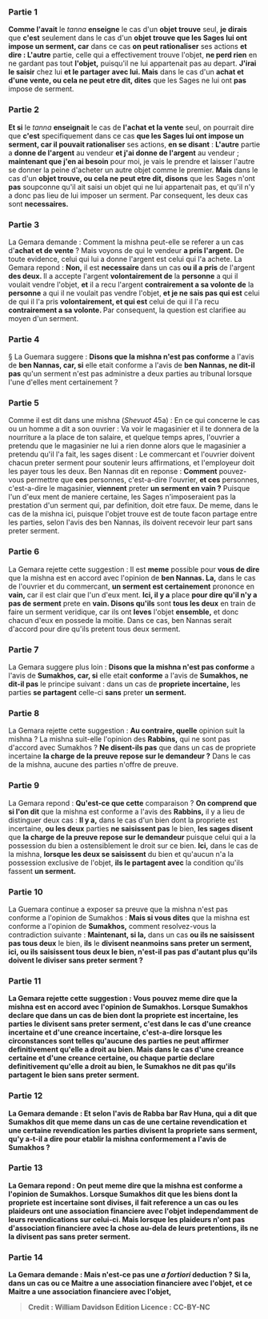 
### Partie 1
<b>Comme l'avait</b> le <i>tanna</i> <b>enseigne</b> le cas d'un <b>objet trouve</b> seul, <b>je dirais</b> que <b>c'est</b> seulement dans le cas d'un <b>objet trouve que les Sages lui ont impose un serment, car</b> dans ce cas <b>on peut rationaliser</b> ses actions <b>et dire : L'autre</b> partie, celle qui a effectivement trouve l'objet, <b>ne perd rien</b> en ne gardant pas tout <b>l'objet,</b> puisqu'il ne lui appartenait pas au depart. <b>J'irai le saisir</b> chez lui <b>et le partager</b> <b>avec lui. Mais</b> dans le cas d'un <b>achat et d'une vente, ou cela ne peut etre dit, dites</b> que les Sages ne lui ont <b>pas</b> impose de serment.

### Partie 2
<b>Et si</b> le <i>tanna</i> <b>enseignait</b> le cas de <b>l'achat et la vente</b> seul, on pourrait dire que <b>c'est</b> specifiquement dans ce cas <b>que les Sages lui ont impose un serment, car il pouvait rationaliser</b> ses actions, <b>en se disant</b> : <b>L'autre</b> partie a <b>donne de l'argent</b> au vendeur <b>et j'ai donne de l'argent</b> au vendeur ; <b>maintenant que j'en ai besoin</b> pour moi, je vais le prendre et laisser l'autre se donner la peine d'acheter</b> un autre objet comme le premier. <b>Mais</b> dans le cas d'un <b>objet trouve, ou cela ne peut etre dit, disons</b> que les Sages n'ont <b>pas</b> soupconne qu'il ait saisi un objet qui ne lui appartenait pas, et qu'il n'y a donc pas lieu de lui imposer un serment. Par consequent, les deux cas sont <b>necessaires.</b>

### Partie 3
La Gemara demande : Comment la mishna peut-elle se referer a un cas d'<b>achat et de vente</b> ? Mais voyons de qui</b> le vendeur <b>a pris l'argent.</b> De toute evidence, celui qui lui a donne l'argent est celui qui l'a achete. La Gemara repond : <b>Non,</b> il est <b>necessaire</b> dans un cas <b>ou il a pris</b> de l'argent <b>des deux. </b> Il a accepte l'argent <b>volontairement de</b> la <b>personne</b> a qui il voulait vendre l'objet, <b>et</b> il a recu l'argent <b>contrairement a sa volonte de</b> la <b>personne</b> a qui il ne voulait pas vendre l'objet, <b>et je ne sais pas qui est</b> celui de qui il l'a pris <b>volontairement, et qui est</b> celui de qui il l'a recu <b>contrairement a sa volonte. </b> Par consequent, la question est clarifiee au moyen d'un serment.

### Partie 4
§ La Guemara suggere : <b>Disons que la mishna n'est pas conforme</b> a l'avis de <b>ben Nannas, car, si</b> elle etait conforme a l'avis de <b>ben Nannas, ne dit-il pas</b> qu'un serment n'est pas administre a deux parties au tribunal lorsque l'une d'elles ment certainement ?

### Partie 5
Comme il est dit dans une mishna (<i>Shevuot</i> 45a) : En ce qui concerne le cas ou un homme a dit a son ouvrier : Va voir le magasinier et il te donnera de la nourriture a la place de ton salaire, et quelque temps apres, l'ouvrier a pretendu que le magasinier ne lui a rien donne alors que le magasinier a pretendu qu'il l'a fait, les sages disent : Le commercant et l'ouvrier doivent chacun preter serment pour soutenir leurs affirmations, et l'employeur doit les payer tous les deux. Ben Nannas dit en reponse : <b>Comment</b> pouvez-vous permettre que <b>ces</b> personnes, c'est-a-dire l'ouvrier, <b>et ces</b> personnes, c'est-a-dire le magasinier, <b>viennent</b> preter <b>un serment en vain ?</b> Puisque l'un d'eux ment de maniere certaine, les Sages n'imposeraient pas la prestation d'un serment qui, par definition, doit etre faux. De meme, dans le cas de la mishna ici, puisque l'objet trouve est de toute facon partage entre les parties, selon l'avis des ben Nannas, ils doivent recevoir leur part sans preter serment.

### Partie 6
La Gemara rejette cette suggestion : Il est <b>meme</b> possible pour <b>vous de dire</b> que la mishna est en accord avec l'opinion de <b>ben Nannas. La,</b> dans le cas de l'ouvrier et du commercant, <b>un serment est certainement</b> prononce en <b>vain,</b> car il est clair que l'un d'eux ment. <b>Ici, il y a</b> place <b>pour dire qu'il n'y a pas de serment</b> prete en <b>vain. Disons qu'ils</b> sont <b>tous les deux</b> en train de faire un serment veridique, car ils ont <b>leves</b> l'objet <b>ensemble,</b> et donc chacun d'eux en possede la moitie. Dans ce cas, ben Nannas serait d'accord pour dire qu'ils pretent tous deux serment.

### Partie 7
La Gemara suggere plus loin : <b>Disons que la mishna n'est pas conforme</b> a l'avis de <b>Sumakhos, car, si</b> elle etait <b>conforme</b> a l'avis de <b>Sumakhos, ne dit-il pas</b> le principe suivant : dans un cas de <b>propriete incertaine,</b> les parties <b>se partagent</b> celle-ci <b>sans</b> preter <b>un serment.</b>

### Partie 8
La Gemara rejette cette suggestion : <b>Au contraire, quelle</b> opinion suit la mishna ? La mishna suit-elle l'opinion des <b>Rabbins,</b> qui ne sont pas d'accord avec Sumakhos ? <b>Ne disent-ils pas</b> que dans un cas de propriete incertaine <b>la charge de la preuve repose sur le demandeur ?</b> Dans le cas de la mishna, aucune des parties n'offre de preuve.

### Partie 9
La Gemara repond : <b>Qu'est-ce que cette</b> comparaison ? <b>On comprend que si l'on dit</b> que la mishna est conforme a l'avis des <b>Rabbins,</b> il y a lieu de distinguer deux cas : <b>Il y a,</b> dans le cas d'un bien dont la propriete est incertaine, <b>ou les deux</b> parties <b>ne saisissent pas</b> le bien, <b>les sages disent</b> que <b>la charge de la preuve repose sur le demandeur</b> puisque celui qui a la possession du bien a ostensiblement le droit sur ce bien. <b>Ici,</b> dans le cas de la mishna, <b>lorsque les deux se saisissent</b> du bien et qu'aucun n'a la possession exclusive de l'objet, <b>ils le partagent avec</b> la condition qu'ils fassent <b>un serment.</b>

### Partie 10
La Guemara continue a exposer sa preuve que la mishna n'est pas conforme a l'opinion de Sumakhos : <b>Mais si vous dites</b> que la mishna est conforme a l'opinion de <b>Sumakhos,</b> comment resolvez-vous la contradiction suivante : <b>Maintenant, si la,</b> dans un cas <b>ou ils ne saisissent pas tous deux</b> le bien, <b>ils</b> le <b>divisent neanmoins <b>sans</b> preter <b>un serment, ici, ou ils saisissent tous deux</b> le bien, n'est-il pas <b>pas d'autant plus</b> qu'ils doivent le diviser sans preter serment ?

### Partie 11
La Gemara rejette cette suggestion : <b>Vous</b> pouvez <b>meme dire</b> que la mishna est en accord avec l'opinion de <b>Sumakhos. Lorsque Sumakhos declare</b> que dans un cas de bien dont la propriete est incertaine, les parties le divisent sans preter serment, c'est dans le cas d'une <b>creance incertaine</b> <b>et d'une creance incertaine</b>, c'est-a-dire lorsque les circonstances sont telles qu'aucune des parties ne peut affirmer definitivement qu'elle a droit au bien. <b>Mais</b> dans le cas d'une <b>creance certaine</b> <b>et d'une creance certaine</b>, ou chaque partie declare definitivement qu'elle a droit au bien, le Sumakhos <b>ne dit pas</b> qu'ils partagent le bien sans preter serment.

### Partie 12
La Gemara demande : <b>Et selon</b> l'avis de <b>Rabba bar Rav Huna, qui a dit</b> que <b>Sumakhos dit</b> que <b>meme</b> dans un cas de <b>une certaine</b> revendication <b>et une certaine</b> revendication les parties divisent la propriete sans serment, <b>qu'y a-t-il a dire</b> pour etablir la mishna conformement a l'avis de Sumakhos ?

### Partie 13
La Gemara repond : <b>On peut meme dire</b> que la mishna est conforme a l'opinion de <b>Sumakhos. Lorsque Sumakhos dit</b> que les biens dont la propriete est incertaine sont divises, il fait reference a un cas <b>ou les plaideurs <b>ont une association financiere</b> avec l'objet independamment de leurs revendications sur celui-ci. <b>Mais lorsque</b> les plaideurs <b>n'ont pas d'association financiere</b> avec la chose au-dela de leurs pretentions, ils ne la divisent pas sans preter serment.

### Partie 14
La Gemara demande : <b>Mais n'est-ce pas une <i>a fortiori</i></b> deduction ? <b>Si la,</b> dans un cas <b>ou</b> ce <b>Maitre a une association financiere</b> avec l'objet, <b>et</b> ce <b>Maitre a une association financiere</b> avec l'objet,

>Credit : William Davidson Edition
>Licence : CC-BY-NC